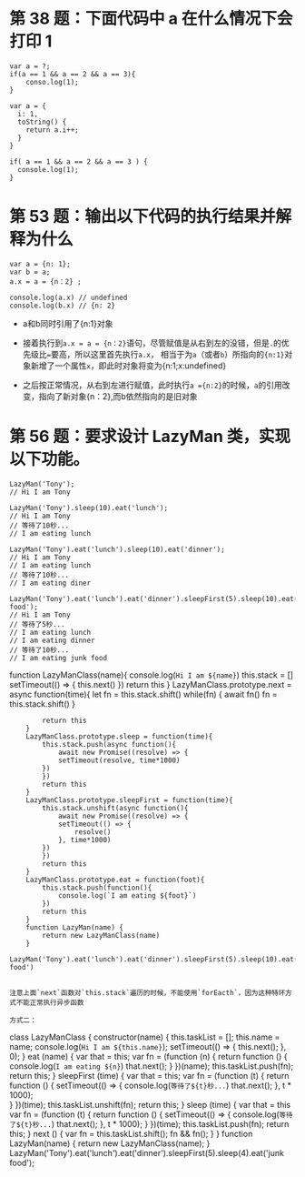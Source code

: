 # 第 38 题：下面代码中 a 在什么情况下会打印 1

```
var a = ?;
if(a == 1 && a == 2 && a == 3){
 	conso.log(1);
}
```

```
var a = {
  i: 1,
  toString() {
    return a.i++;
  }
}

if( a == 1 && a == 2 && a == 3 ) {
  console.log(1);
}
```

# 第 53 题：输出以下代码的执行结果并解释为什么

```
var a = {n: 1};
var b = a;
a.x = a = {n：2} ;

console.log(a.x) // undefined
console.log(b.x) // {n: 2}
```

- a和b同时引用了{n:1}对象

- 接着执行到`a.x = a = {n：2}`语句，尽管赋值是从右到左的没错，但是`.`的优先级比`=`要高，所以这里首先执行`a.x`，
  相当于为`a`（或者`b`）所指向的`{n:1}`对象新增了一个属性`x`，即此时对象将变为{n:1;x:undefined}

- 之后按正常情况，从右到左进行赋值，此时执行`a ={n:2}`的时候，`a`的引用改变，指向了新对象{n：2},而b依然指向的是旧对象

# 第 56 题：要求设计 LazyMan 类，实现以下功能。

```
LazyMan('Tony');
// Hi I am Tony

LazyMan('Tony').sleep(10).eat('lunch');
// Hi I am Tony
// 等待了10秒...
// I am eating lunch

LazyMan('Tony').eat('lunch').sleep(10).eat('dinner');
// Hi I am Tony
// I am eating lunch
// 等待了10秒...
// I am eating diner

LazyMan('Tony').eat('lunch').eat('dinner').sleepFirst(5).sleep(10).eat('junk food');
// Hi I am Tony
// 等待了5秒...
// I am eating lunch
// I am eating dinner
// 等待了10秒...
// I am eating junk food

```
function LazyManClass(name){
            console.log(`Hi I am ${name}`)
            this.stack = []
            setTimeout(() => {
                this.next()
            })
            return this
        }
        LazyManClass.prototype.next = async function(time){
            let fn = this.stack.shift()
            while(fn) {
                await fn()
                fn = this.stack.shift()
            }
            
            return this
        }
        LazyManClass.prototype.sleep = function(time){
            this.stack.push(async function(){
                await new Promise((resolve) => {
                setTimeout(resolve, time*1000)
            })
            })
            return this
        }
        LazyManClass.prototype.sleepFirst = function(time){
            this.stack.unshift(async function(){
                await new Promise((resolve) => {
                setTimeout(() => {
                    resolve()
                }, time*1000)
            })
            })
            return this
        }
        LazyManClass.prototype.eat = function(foot){
            this.stack.push(function(){
                console.log(`I am eating ${foot}`)
            })
            return this
        }
        function LazyMan(name) {
            return new LazyManClass(name)
        }
        LazyMan('Tony').eat('lunch').eat('dinner').sleepFirst(5).sleep(10).eat('junk food')
```

注意上面`next`函数对`this.stack`遍历的时候，不能使用`forEacth`，因为这种特环方式不能正常执行异步函数

方式二：

```
class LazyManClass {
    constructor(name) {
        this.taskList = [];
        this.name = name;
        console.log(`Hi I am ${this.name}`);
        setTimeout(() => {
            this.next();
        }, 0);
    }
    eat (name) {
        var that = this;
        var fn = (function (n) {
            return function () {
                console.log(`I am eating ${n}`)
                that.next();
            }
        })(name);
        this.taskList.push(fn);
        return this;
    }
    sleepFirst (time) {
        var that = this;
        var fn = (function (t) {
            return function () {
                setTimeout(() => {
                    console.log(`等待了${t}秒...`)
                    that.next();
                }, t * 1000);  
            }
        })(time);
        this.taskList.unshift(fn);
        return this;
    }
    sleep (time) {
        var that = this
        var fn = (function (t) {
            return function () {
                setTimeout(() => {
                    console.log(`等待了${t}秒...`)
                    that.next();
                }, t * 1000); 
            }
        })(time);
        this.taskList.push(fn);
        return this;
    }
    next () {
        var fn = this.taskList.shift();
        fn && fn();
    }
}
function LazyMan(name) {
    return new LazyManClass(name);
}
LazyMan('Tony').eat('lunch').eat('dinner').sleepFirst(5).sleep(4).eat('junk food');
```